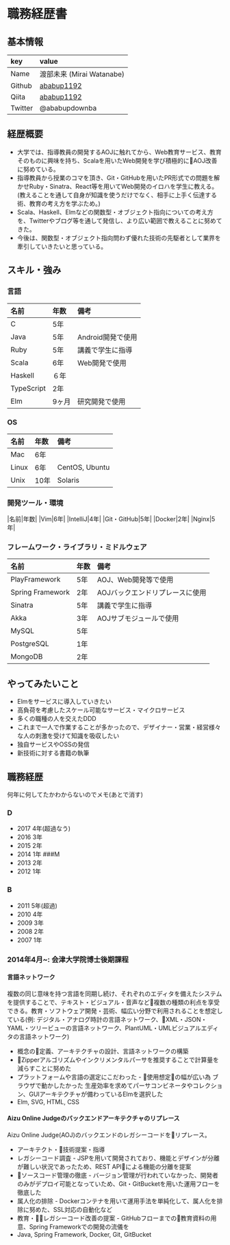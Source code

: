 # 職務経歴書

## 基本情報

|key | value |
|:--|:-------|
|Name | 渡部未来 (Mirai Watanabe)|
|Github| [ababup1192](https://github.com/ababup1192) |
|Qiita| [ababup1192](https://qiita.com/ababup1192) 
|Twitter| @ababupdownba|

## 経歴概要

- 大学では、指導教員の開発するAOJに触れてから、Web教育サービス、教育そのものに興味を持ち、Scalaを用いたWeb開発を学び積極的にAOJ改善に努めている。
- 指導教員から授業のコマを頂き、Git・GitHubを用いたPR形式での問題を解かせRuby・Sinatra、React等を用いてWeb開発のイロハを学生に教える。(教えることを通して自身が知識を使うだけでなく、相手に上手く伝達する術、教育の考え方を学ぶため。)
- Scala、Haskell、Elmなどの関数型・オブジェクト指向についての考え方を、Twitterやブログ等を通して発信し、より広い範囲で教えることに努めてきた。
- 今後は、関数型・オブジェクト指向問わず優れた技術の先駆者として業界を牽引していきたいと思っている。

## スキル・強み

### 言語

|名前|年数|備考|
|:--|:--|:--|
|C| 5年|
|Java| 5年|Android開発で使用|
|Ruby| 5年|講義で学生に指導|
|Scala|6年|Web開発で使用|
|Haskell|６年|
|TypeScript| 2年|
|Elm| 9ヶ月|研究開発で使用|

### OS

|名前|年数|備考|
|:---|:--|:--|
|Mac|6年||
|Linux|6年|CentOS, Ubuntu|
|Unix|10年|Solaris|

### 開発ツール・環境

|名前|年数|
|Vim|6年|
|IntelliJ|4年|
|Git・GitHub|5年|
|Docker|2年|
|Nginx|5年|

### フレームワーク・ライブラリ・ミドルウェア

|名前|年数|備考|
|:---|:--|:--|
|PlayFramework|5年|AOJ、Web開発等で使用|
|Spring Framework|2年|AOJバックエンドリプレースに使用|
|Sinatra|5年|講義で学生に指導|
|Akka|3年|AOJサブモジュールで使用|
|MySQL|5年|
|PostgreSQL|1年|
|MongoDB|2年|


## やってみたいこと

- Elmをサービスに導入していきたい
- 高負荷を考慮したスケール可能なサービス・マイクロサービス
- 多くの職種の人を交えたDDD
- これまで一人で作業することが多かったので、デザイナー・営業・経営様々な人の刺激を受けて知識を吸収したい
- 独自サービスやOSSの発信
- 新技術に対する書籍の執筆

## 職務経歴

何年に何してたかわからないのでメモ(あとで消す)

### D
- 2017 4年(超過なう)
- 2016 3年
- 2015 2年
- 2014 1年
###M
- 2013 2年
- 2012 1年
### B
- 2011 5年(超過)
- 2010 4年
- 2009 3年
- 2008 2年
- 2007 1年

### 2014年4月~: 会津大学院博士後期課程

#### 言語ネットワーク

複数の同じ意味を持つ言語を同期し続け、それぞれのエディタを備えたシステムを提供することで、テキスト・ビジュアル・音声など複数の種類の利点を享受できる。教育・ソフトウェア開発・芸術、幅広い分野で利用されることを想定している(例: デジタル・アナログ時計の言語ネットワーク、XML・JSON・YAML・ツリービューの言語ネットワーク、PlantUML・UMLビジュアルエディタの言語ネットワーク)

- 概念の定義、アーキテクチャの設計、言語ネットワークの構築
- Zipperアルゴリズムやインクリメンタルパーサを推奨することで計算量を減らすことに努めた
- プラットフォームや言語の選定にこだわった - 使用想定の幅が広い為 ブラウザで動かしたかった 生産効率を求めてパーサコンビネータやコレクション、GUIアーキテクチャが備わっているElmを選択した
- Elm, SVG, HTML, CSS

#### Aizu Online Judgeのバックエンドアーキテクチャのリプレース

Aizu Online Judge(AOJ)のバックエンドのレガシーコードをリプレース。

- アーキテクト・技術提案・指導
- レガシーコード調査 - JSPを用いて開発されており、機能とデザインが分離が難しい状況であったため、REST APIによる機能の分離を提案
- ソースコード管理の徹底 - バージョン管理が行われていなかった、開発者のみがデプロイ可能となっていため、Git・GitBucketを用いた運用フローを徹底した
- 属人化の排除 - Dockerコンテナを用いて運用手法を単純化して、属人化を排除に努めた、SSL対応の自動化など
- 教育・レガシーコード改善の提案 - GitHubフローまでの教育資料の用意、Spring Frameworkでの開発の流儀を
- Java, Spring Framework, Docker, Git, GitBucket



